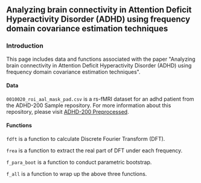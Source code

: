 ## Analyzing brain connectivity in Attention Deficit Hyperactivity Disorder (ADHD) using frequency domain covariance estimation techniques

### Introduction

This page includes data and functions associated with the paper "Analyzing brain connectivity in Attention Deficit Hyperactivity Disorder (ADHD) using frequency domain covariance estimation techniques". 

#### Data

`0010020_roi_aal_mask_pad.csv` is a rs-fMRI dataset for an adhd patient from the ADHD-200 Sample repository. For more information about this repository, please visit [ADHD-200 Preprocessed](preprocessed-connectomes-project.org/adhd200/).

#### Functions

`fdft` is a function to calculate Discrete Fourier Transform (DFT).

`frea` is a function to extract the real part of DFT under each frequency.

`f_para_boot` is a function to conduct parametric bootstrap.

`f_all` is a function to wrap up the above three functions.
